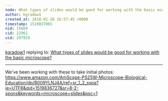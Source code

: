 ```yaml
---
node: What types of slides would be good for working with the basic microscope? 
author: kgradow1
created_at: 2018-02-28 16:57:45 +0000
timestamp: 1519837065
nid: 15669
cid: 22961
uid: 297929
---
```




[kgradow1](../profile/kgradow1) replying to: [What types of slides would be good for working with the basic microscope? ](../notes/stevie/02-02-2018/what-types-of-slides-would-be-good-for-working-with-the-basic-microscope)

----
We've been working with these to take initial photos:  https://www.amazon.com/AmScope-PS25W-Microscope-Biological-Education/dp/B009YLNJ4A/ref=sr_1_2_sspa?ie=UTF8&qid=1519836727&sr=8-2-spons&keywords=microscope+slides&psc=1